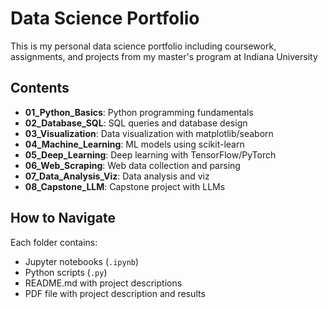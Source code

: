 # Data Science Portfolio

This is my personal data science portfolio including coursework, assignments, and projects from my master's program at Indiana University

## Contents

- **01_Python_Basics**: Python programming fundamentals
- **02_Database_SQL**: SQL queries and database design
- **03_Visualization**: Data visualization with matplotlib/seaborn
- **04_Machine_Learning**: ML models using scikit-learn
- **05_Deep_Learning**: Deep learning with TensorFlow/PyTorch
- **06_Web_Scraping**: Web data collection and parsing
- **07_Data_Analysis_Viz**: Data analysis and viz 
- **08_Capstone_LLM**: Capstone project with LLMs

## How to Navigate

Each folder contains:
- Jupyter notebooks (`.ipynb`)
- Python scripts (`.py`)
- README.md with project descriptions
- PDF file with project description and results